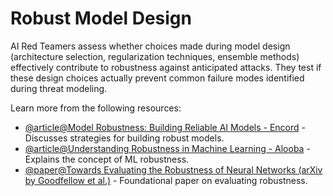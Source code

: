 # Robust Model Design

AI Red Teamers assess whether choices made during model design (architecture selection, regularization techniques, ensemble methods) effectively contribute to robustness against anticipated attacks. They test if these design choices actually prevent common failure modes identified during threat modeling.

Learn more from the following resources:

- [@article@Model Robustness: Building Reliable AI Models - Encord](https://encord.com/blog/model-robustness-machine-learning-strategies/) - Discusses strategies for building robust models.
- [@article@Understanding Robustness in Machine Learning - Alooba](https://www.alooba.com/skills/concepts/machine-learning/robustness/) - Explains the concept of ML robustness.
- [@paper@Towards Evaluating the Robustness of Neural Networks (arXiv by Goodfellow et al.)](https://arxiv.org/abs/1608.04644) - Foundational paper on evaluating robustness.
